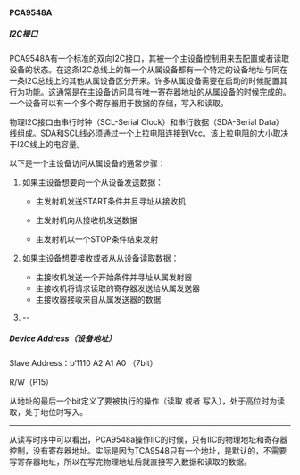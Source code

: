 #### PCA9548A

##### I2C接口

PCA9548A有一个标准的双向I2C接口，其被一个主设备控制用来去配置或者读取设备的状态。在这条I2C总线上的每一个从属设备都有一个特定的设备地址与同在一条I2C总线上的其他从属设备区分开来。许多从属设备需要在启动的时候配置其行为功能。这通常是在主设备访问具有唯一寄存器地址的从属设备的时候完成的。一个设备可以有一个多个寄存器用于数据的存储，写入和读取。

物理I2C接口由串行时钟（SCL-Serial Clock）和串行数据（SDA-Serial Data）线组成。SDA和SCL线必须通过一个上拉电阻连接到Vcc。该上拉电阻的大小取决于I2C线上的电容量。

以下是一个主设备访问从属设备的通常步骤：

1. 如果主设备想要向一个从设备发送数据：

   - 主发射机发送START条件并且寻址从接收机

   - 主发射机向从接收机发送数据

   - 主发射机以一个STOP条件结束发射

2. 如果主设备想要接收或者从从设备读取数据：

   - 主接收机发送一个开始条件并寻址从属发射器
   - 主接收机将请求读取的寄存器发送给从属发送器
   - 主接收器接收来自从属发送器的数据

3. --

##### Device Address（设备地址）

Slave Address：b‘1110 A2  A1 A0  （7bit）

R/W（P15）

从地址的最后一个bit定义了要被执行的操作（读取 或者 写入），处于高位时为读取，处于地位时写入。

---

从读写时序中可以看出，PCA9548a操作IIC的时候，只有IIC的物理地址和寄存器控制，没有寄存器地址。实际是因为TCA9548只有一个地址，是默认的，不需要写寄存器地址，所以在写完物理地址后就直接写入数据和读取的数据。



